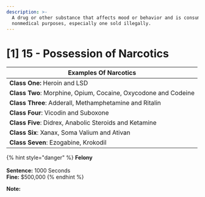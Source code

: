 ```yaml
---
description: >-
  A drug or other substance that affects mood or behavior and is consumed for
  nonmedical purposes, especially one sold illegally.
---
```


# \[1] 15 - Possession of Narcotics

| Examples Of Narcotics                                           |
| --------------------------------------------------------------- |
| **Class One:** Heroin and LSD                                   |
|  **Class Two**: Morphine, Opium, Cocaine, Oxycodone and Codeine |
| **Class Three**: Adderall, Methamphetamine and Ritalin          |
| **Class Four**: Vicodin and Suboxone                            |
| **Class Five**: Didrex, Anabolic Steroids and Ketamine          |
| **Class Six**: Xanax, Soma Valium and Ativan                    |
| **Class Seven**: Ezogabine, Krokodil                            |

{% hint style="danger" %}
**Felony**\
\
**Sentence:** 1000 Seconds \
**Fine:** $500,000
{% endhint %}

**Note:**
